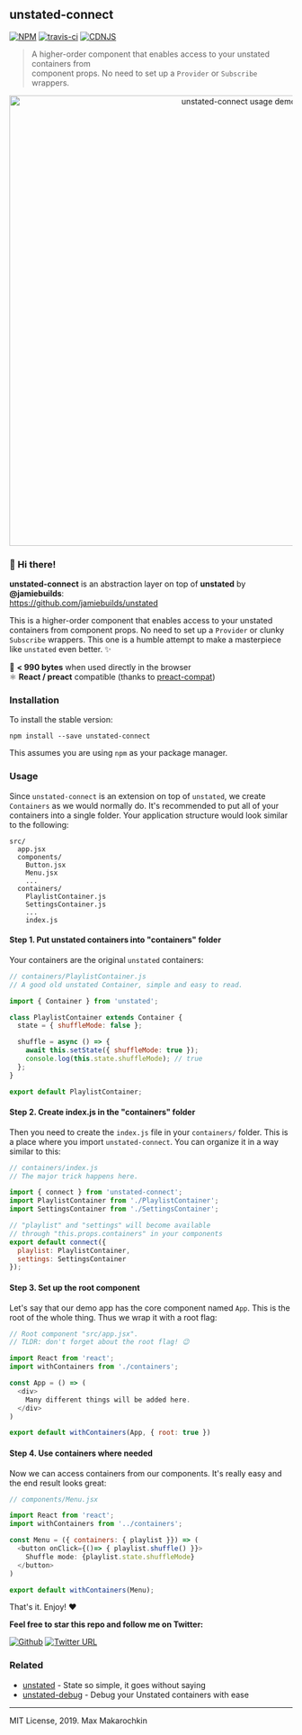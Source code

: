 ## unstated-connect

[![NPM](http://img.shields.io/npm/v/unstated-connect.svg?style=flat)](https://www.npmjs.org/package/unstated-connect)
[![travis-ci](https://travis-ci.org/developit/unstated-connect.svg?branch=master)](https://travis-ci.org/developit/unstated-connect)
[![CDNJS](https://img.shields.io/cdnjs/v/unstated-connect.svg)](https://cdnjs.com/libraries/unstated-connect)

> A higher-order component that enables access to your unstated containers from<br/> component props. No need to set up a `Provider` or `Subscribe` wrappers.

<p align="center">
<img width="800" src='https://cdn.blinkloader.com/express/5HQn3LwK4R1E2Bpoyv672JIfK/unstated-connect.png' alt="unstated-connect usage demo" />
</p>

### 👋 Hi there!

**unstated-connect** is an abstraction layer on
top of **unstated** by **@jamiebuilds**:<br/>
https://github.com/jamiebuilds/unstated

This is a higher-order component that enables access to your unstated containers from component props. No need to set up a `Provider` or clunky `Subscribe` wrappers. This one is a humble attempt to make a masterpiece like `unstated` even better. ✨

🐣 **< 990 bytes** when used directly in the browser <br/>
⚛️ **React / preact** compatible (thanks to <a href="https://github.com/developit/preact-compat">preact-compat</a>)

### Installation

To install the stable version:

```
npm install --save unstated-connect
```

This assumes you are using `npm` as your package manager.

### Usage

Since `unstated-connect` is an extension on top of `unstated`, we create `Containers` as we would normally do.
It's recommended to put all of your containers into a single folder. Your application
structure would look similar to the following:

```
src/
  app.jsx
  components/
    Button.jsx
    Menu.jsx
    ...
  containers/
    PlaylistContainer.js
    SettingsContainer.js
    ...
    index.js
```

#### Step 1. Put unstated containers into "containers" folder

Your containers are the original `unstated` containers:

```js
// containers/PlaylistContainer.js
// A good old unstated Container, simple and easy to read.

import { Container } from 'unstated';

class PlaylistContainer extends Container {
  state = { shuffleMode: false };

  shuffle = async () => {
    await this.setState({ shuffleMode: true });
    console.log(this.state.shuffleMode); // true
  };
}

export default PlaylistContainer;
```

#### Step 2. Create index.js in the "containers" folder

Then you need to create the `index.js` file in your `containers/` folder.
This is a place where you import `unstated-connect`. You can organize it
in a way similar to this:

```js
// containers/index.js
// The major trick happens here.

import { connect } from 'unstated-connect';
import PlaylistContainer from './PlaylistContainer';
import SettingsContainer from './SettingsContainer';

// "playlist" and "settings" will become available
// through "this.props.containers" in your components
export default connect({
  playlist: PlaylistContainer,
  settings: SettingsContainer
});
```

#### Step 3. Set up the root component

Let's say that our demo app has the core component named `App`.
This is the root of the whole thing. Thus we wrap it with a root flag:

```js
// Root component "src/app.jsx".
// TLDR: don't forget about the root flag! 😉

import React from 'react';
import withContainers from './containers';

const App = () => (
  <div>
    Many different things will be added here.
  </div>
)

export default withContainers(App, { root: true })
```

#### Step 4. Use containers where needed

Now we can access containers from our components. It's really easy and
the end result looks great:

```js
// components/Menu.jsx

import React from 'react';
import withContainers from '../containers';

const Menu = ({ containers: { playlist }}) => (
  <button onClick={()=> { playlist.shuffle() }}>
    Shuffle mode: {playlist.state.shuffleMode}
  </button>
)

export default withContainers(Menu);
```

That's it. Enjoy! ❤️

**Feel free to star this repo and follow me on Twitter:**

[![Github](https://githubbadges.com/star.svg?user=mac-r&repo=unstated-connect&style=flat)](https://www.npmjs.org/package/unstated-connect)
[![Twitter URL](https://img.shields.io/twitter/url/https/twitter.com/makarochkin.svg?style=social&label=Follow%20%40makarochkin)](https://twitter.com/makarochkin)

### Related


- [unstated](https://raw.githubusercontent.com/jamiebuilds/unstated) - State so simple, it goes without saying
- [unstated-debug](https://github.com/sindresorhus/unstated-debug) - Debug your Unstated containers with ease

----


MIT License, 2019. Max Makarochkin
